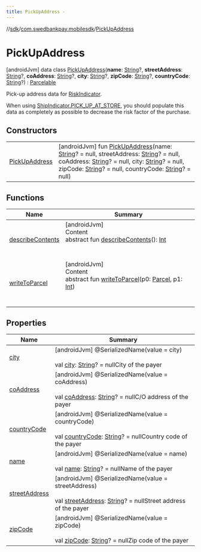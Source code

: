 ```yaml
---
title: PickUpAddress -
---
```

//[sdk](../../../index)/[com.swedbankpay.mobilesdk](../index)/[PickUpAddress](index)



# PickUpAddress  
 [androidJvm] data class [PickUpAddress](index)(**name**: [String](https://kotlinlang.org/api/latest/jvm/stdlib/kotlin/-string/index.html)?, **streetAddress**: [String](https://kotlinlang.org/api/latest/jvm/stdlib/kotlin/-string/index.html)?, **coAddress**: [String](https://kotlinlang.org/api/latest/jvm/stdlib/kotlin/-string/index.html)?, **city**: [String](https://kotlinlang.org/api/latest/jvm/stdlib/kotlin/-string/index.html)?, **zipCode**: [String](https://kotlinlang.org/api/latest/jvm/stdlib/kotlin/-string/index.html)?, **countryCode**: [String](https://kotlinlang.org/api/latest/jvm/stdlib/kotlin/-string/index.html)?) : [Parcelable](https://developer.android.com/reference/kotlin/android/os/Parcelable.html)

Pick-up address data for [RiskIndicator](../-risk-indicator/index).



When using [ShipIndicator.PICK_UP_AT_STORE](../-ship-indicator/-companion/-p-i-c-k_-u-p_-a-t_-s-t-o-r-e), you should populate this data as completely as possible to decrease the risk factor of the purchase.

   


## Constructors  
  
| | |
|---|---|
| <a name="com.swedbankpay.mobilesdk/PickUpAddress/PickUpAddress/#kotlin.String?#kotlin.String?#kotlin.String?#kotlin.String?#kotlin.String?#kotlin.String?/PointingToDeclaration/"></a>[PickUpAddress](-pick-up-address)| <a name="com.swedbankpay.mobilesdk/PickUpAddress/PickUpAddress/#kotlin.String?#kotlin.String?#kotlin.String?#kotlin.String?#kotlin.String?#kotlin.String?/PointingToDeclaration/"></a> [androidJvm] fun [PickUpAddress](-pick-up-address)(name: [String](https://kotlinlang.org/api/latest/jvm/stdlib/kotlin/-string/index.html)? = null, streetAddress: [String](https://kotlinlang.org/api/latest/jvm/stdlib/kotlin/-string/index.html)? = null, coAddress: [String](https://kotlinlang.org/api/latest/jvm/stdlib/kotlin/-string/index.html)? = null, city: [String](https://kotlinlang.org/api/latest/jvm/stdlib/kotlin/-string/index.html)? = null, zipCode: [String](https://kotlinlang.org/api/latest/jvm/stdlib/kotlin/-string/index.html)? = null, countryCode: [String](https://kotlinlang.org/api/latest/jvm/stdlib/kotlin/-string/index.html)? = null)   <br>|


## Functions  
  
|  Name |  Summary | 
|---|---|
| <a name="android.os/Parcelable/describeContents/#/PointingToDeclaration/"></a>[describeContents](../../com.swedbankpay.mobilesdk.merchantbackend/-merchant-backend-problem/-server/-unknown/index.md#-1578325224%2FFunctions%2F-1404661416)| <a name="android.os/Parcelable/describeContents/#/PointingToDeclaration/"></a>[androidJvm]  <br>Content  <br>abstract fun [describeContents](../../com.swedbankpay.mobilesdk.merchantbackend/-merchant-backend-problem/-server/-unknown/index.md#-1578325224%2FFunctions%2F-1404661416)(): [Int](https://kotlinlang.org/api/latest/jvm/stdlib/kotlin/-int/index.html)  <br><br><br>|
| <a name="android.os/Parcelable/writeToParcel/#android.os.Parcel#kotlin.Int/PointingToDeclaration/"></a>[writeToParcel](../-view-payment-order-info/index.md#-1754457655%2FFunctions%2F-1404661416)| <a name="android.os/Parcelable/writeToParcel/#android.os.Parcel#kotlin.Int/PointingToDeclaration/"></a>[androidJvm]  <br>Content  <br>abstract fun [writeToParcel](../-view-payment-order-info/index.md#-1754457655%2FFunctions%2F-1404661416)(p0: [Parcel](https://developer.android.com/reference/kotlin/android/os/Parcel.html), p1: [Int](https://kotlinlang.org/api/latest/jvm/stdlib/kotlin/-int/index.html))  <br><br><br>|


## Properties  
  
|  Name |  Summary | 
|---|---|
| <a name="com.swedbankpay.mobilesdk/PickUpAddress/city/#/PointingToDeclaration/"></a>[city](city)| <a name="com.swedbankpay.mobilesdk/PickUpAddress/city/#/PointingToDeclaration/"></a> [androidJvm] @SerializedName(value = city)  <br>  <br>val [city](city): [String](https://kotlinlang.org/api/latest/jvm/stdlib/kotlin/-string/index.html)? = nullCity of the payer   <br>|
| <a name="com.swedbankpay.mobilesdk/PickUpAddress/coAddress/#/PointingToDeclaration/"></a>[coAddress](co-address)| <a name="com.swedbankpay.mobilesdk/PickUpAddress/coAddress/#/PointingToDeclaration/"></a> [androidJvm] @SerializedName(value = coAddress)  <br>  <br>val [coAddress](co-address): [String](https://kotlinlang.org/api/latest/jvm/stdlib/kotlin/-string/index.html)? = nullC/O address of the payer   <br>|
| <a name="com.swedbankpay.mobilesdk/PickUpAddress/countryCode/#/PointingToDeclaration/"></a>[countryCode](country-code)| <a name="com.swedbankpay.mobilesdk/PickUpAddress/countryCode/#/PointingToDeclaration/"></a> [androidJvm] @SerializedName(value = countryCode)  <br>  <br>val [countryCode](country-code): [String](https://kotlinlang.org/api/latest/jvm/stdlib/kotlin/-string/index.html)? = nullCountry code of the payer   <br>|
| <a name="com.swedbankpay.mobilesdk/PickUpAddress/name/#/PointingToDeclaration/"></a>[name](name)| <a name="com.swedbankpay.mobilesdk/PickUpAddress/name/#/PointingToDeclaration/"></a> [androidJvm] @SerializedName(value = name)  <br>  <br>val [name](name): [String](https://kotlinlang.org/api/latest/jvm/stdlib/kotlin/-string/index.html)? = nullName of the payer   <br>|
| <a name="com.swedbankpay.mobilesdk/PickUpAddress/streetAddress/#/PointingToDeclaration/"></a>[streetAddress](street-address)| <a name="com.swedbankpay.mobilesdk/PickUpAddress/streetAddress/#/PointingToDeclaration/"></a> [androidJvm] @SerializedName(value = streetAddress)  <br>  <br>val [streetAddress](street-address): [String](https://kotlinlang.org/api/latest/jvm/stdlib/kotlin/-string/index.html)? = nullStreet address of the payer   <br>|
| <a name="com.swedbankpay.mobilesdk/PickUpAddress/zipCode/#/PointingToDeclaration/"></a>[zipCode](zip-code)| <a name="com.swedbankpay.mobilesdk/PickUpAddress/zipCode/#/PointingToDeclaration/"></a> [androidJvm] @SerializedName(value = zipCode)  <br>  <br>val [zipCode](zip-code): [String](https://kotlinlang.org/api/latest/jvm/stdlib/kotlin/-string/index.html)? = nullZip code of the payer   <br>|

